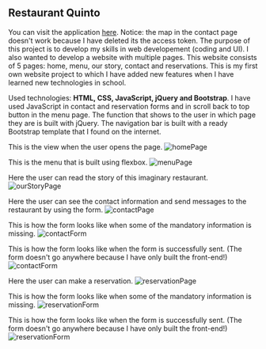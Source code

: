 ## Restaurant Quinto
You can visit the application [here](https://jennilehtonen.github.io/Restaurant-Quinto/). Notice: the map in the contact page doesn't work because I have deleted its the access token.
The purpose of this project is to develop my skills in web developement (coding and UI). I also wanted to develop a website with multiple pages. This website consists of 5 pages: home, menu, our story, contact and reservations. This is my first own website project to which I have added new features when I have learned new technologies in school.

Used technologies: **HTML, CSS, JavaScript, jQuery and Bootstrap**. I have used JavaScript in contact and reservation forms and in scroll back to top button in the menu page. The function that shows to the user in which page they are is built with jQuery. The navigation bar is built with a ready Bootstrap template that I found on the internet.

This is the view when the user opens the page.
![homePage](home.png "homePage")

This is the menu that is built using flexbox.
![menuPage](menu.png "menuPage")

Here the user can read the story of this imaginary restaurant.
![ourStoryPage](ourStory.png "ourStoryPage")

Here the user can see the contact information and send messages to the restaurant by using the form.
![contactPage](contact.png "contactPage")

This is how the form looks like when some of the mandatory information is missing.
![contactForm](contactForm1.png "contactForm")

This is how the form looks like when the form is successfully sent. (The form doesn't go anywhere because I have only built the front-end!)
![contactForm](contactForm2.png "contactForm")

Here the user can make a reservation.
![reservationPage](reservations.png "reservationPage")

This is how the form looks like when some of the mandatory information is missing.
![reservationForm](reservationForm1.png "reservationForm")

This is how the form looks like when the form is successfully sent. (The form doesn't go anywhere because I have only built the front-end!)
![reservationForm](reservationForm2.png "reservationForm")
